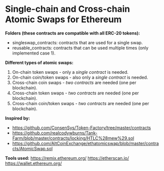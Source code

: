 # Single-chain and Cross-chain Atomic Swaps for Ethereum

**Folders (these contracts are compatible with all ERC-20 tokens):**
* singleswap_contracts: contracts that are used for a single swap.
* reusable_contracts: contracts that can be used multiple times (only implemented case 1).

**Different types of atomic swaps:**
1. On-chain token swaps - only a *single contract* is needed.
2. On-chain coin/token swaps - also only a *single contract* is needed.
3. Cross-chain coin swaps - *two contracts* are needed (one per blockchain).
4. Cross-chain token swaps - *two contracts* are needed (one per blockchain).
5. Cross-chain coin/token swaps - *two contracts* are needed (one per blockchain).

**Inspired by:**
* https://github.com/ConsenSys/Token-Factory/tree/master/contracts
* https://github.com/realcodywburns/Tank-Farm/blob/master/contracts/locking/HTLC%28mew%29.sol
* https://github.com/AltCoinExchange/ethatomicswap/blob/master/contracts/AtomicSwap.sol

**Tools used:**
https://remix.ethereum.org/
https://etherscan.io/
https://wallet.ethereum.org/
